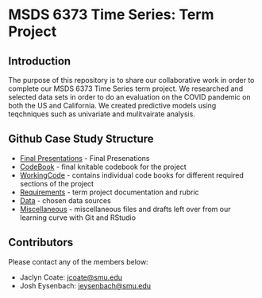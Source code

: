 # MSDS 6373 Time Series: Term Project

## Introduction
The purpose of this repository is to share our collaborative work in order to complete our MSDS 6373 Time Series term project. We researched and selected data sets in order to do an evaluation on the COVID pandemic on both the US and California. We created predictive models using teqchniques such as univariate and mulitvairate analysis.

## Github Case Study Structure
* [Final Presentations] - Final Presenations
* [CodeBook] - final knitable codebook for the project
* [WorkingCode] - contains individual code books for different required sections of the project
* [Requirements] - term project documentation and rubric
* [Data] - chosen data sources
* [Miscellaneous] - miscellaneous files and drafts left over from our learning curve with Git and RStudio

## Contributors
Please contact any of the members below: 
 - Jaclyn Coate: jcoate@smu.edu 
 - Josh Eysenbach: jeysenbach@smu.edu

 [Final Presentations]: <https://github.com/JaclynCoate/6306_Case_Study_1/tree/master/presentations/finalpresentations>
 [CodeBook]: <https://github.com/JaclynCoate/6306_Case_Study_1/tree/master/codebook>
 [WorkingCode]: <https://github.com/JaclynCoate/6373_Time_Series/tree/master/TermProject/WorkingCode>
 [Requirements]: <https://github.com/JaclynCoate/6306_Case_Study_1/tree/master/case_study_req>
 [Data]: <https://github.com/JaclynCoate/6373_Time_Series/tree/master/TermProject/Data>
 [Miscellaneous]: <https://github.com/JaclynCoate/6306_Case_Study_1/tree/master/Misc>         
